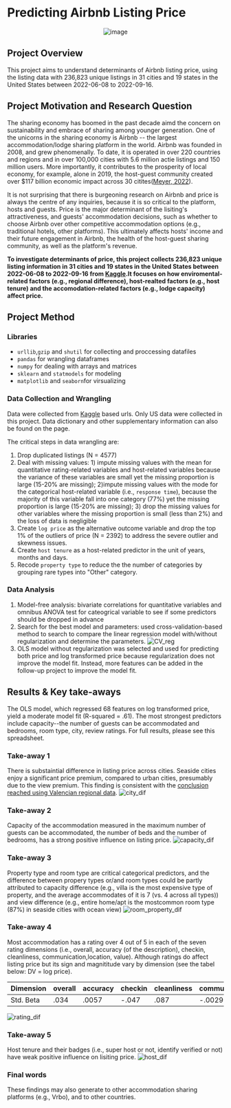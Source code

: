 # Predicting Airbnb Listing Price
<div align="center">
  
![image](https://user-images.githubusercontent.com/90875339/192396927-6b705b6f-220e-41b9-943f-040d166c4686.png)
</div>

## Project Overview
This project aims to understand determinants of Airbnb listing price, using the listing data with 236,823 unique listings in 31 cities and 19 states in the United States between 2022-06-08 to 2022-09-16.

## Project Motivation and Research Question
The sharing economy has boomed in the past decade aimd the concern on sustainability and embrace of sharing among younger generation. One of the unicorns in the sharing economy is Airbnb -- the largest accommodation/lodge sharing platform in the world. Airbnb was founded in 2008, and grew phenomenally. To date, it is operated in over 220 countries and regions and in over 100,000 cities with 5.6 million actie listings and 150 million users. More importantly, it contributes to the prosperity of local economy, for example, alone in 2019, the host-guest community created over $117 billion economic impact across 30 citites([Meyer, 2022](https://www.thezebra.com/resources/home/airbnb-statistics/)).

It is not surprising that there is burgeoning research on Airbnb and price is always the centre of any inquiries, because it is so critical to the platform, hosts and guests. Price is the major determinant of the lisiting's attractiveness, and guests' accommodation decisions, such as whether to choose Airbnb over other competitive accommodation options (e.g., traditional hotels, other platforms). This ultimately affects hosts' income and their future engagement in Airbnb, the health of the host-guest sharing community, as well as the platform's revenue.

**To investigate determinants of price, this project collects 236,823 unique listing information in 31 cities and 19 states in the United States between 2022-06-08 to 2022-09-16 from [Kaggle](http://insideairbnb.com/get-the-data/).It focuses on how enviromental-related factors (e.g., regional difference), host-realted factors (e.g., host tenure) and the accomodation-related factors (e.g., lodge capacity) affect price.**

## Project Method

### Libraries
- ```urllib```,```gzip``` and ```shutil``` for collecting and proccessing datafiles
- ```pandas``` for wrangling dataframes
- ```numpy``` for dealing with arrays and matrices
- ```sklearn``` and ```statmodels``` for modeling
- ```matplotlib``` and ```seaborn```for virsualizing

### Data Collection and Wrangling
Data were collected from [Kaggle](http://insideairbnb.com/get-the-data/) based urls. Only US data were collected in this project. Data dictionary and other supplementary information can also be found on the page.

The critical steps in data wrangling are:
1. Drop duplicated listings (N = 4577)
2. Deal with missing values: 1) impute missing values with the mean for quantitative rating-related variables and host-related variables because the variance of these variables are small yet the missing proportion is large (15-20% are missing); 2)impute missing values with the mode for the categorical host-related variable (i.e., ```response time```), because the majority of this variable fall into one category (77%) yet the missing proportion is large (15-20% are missing); 3) drop the missing values for other variables where the missing proportion is small (less than 2%) and the loss of data is negligible
3. Create ```log price``` as the alternative outcome variable and drop the top 1% of the outliers of price (N = 2392) to address the severe outlier and skewness issues.
4. Create ```host tenure``` as a host-related predictor in the unit of years, months and days.
5. Recode ```property type``` to reduce the the number of categories by grouping rare types into "Other" category.

### Data Analysis
1. Model-free analysis: bivariate correlations for quantitative variables and omnibus ANOVA test for cateogrical variable to see if some predictors should be dropped in advance
2. Search for the best model and parameters: used cross-validation-based method to search to compare the linear regression model with/without regularization and determine the parameters.
![CV_reg](https://user-images.githubusercontent.com/90875339/192400800-10ee7a9d-5542-43a5-a39a-3bfb496449b2.png)
3. OLS model without regularization was selected and used for predicting both price and log transformed price because regularization does not improve the model fit. Instead, more features can be added in the follow-up project to improve the model fit.

## Results & Key take-aways
The OLS model, which regressed 68 features on log transformed price, yield a moderate model fit (R-squared = .61). The most strongest predictors include capacity--the number of guests can be accommodated and bedrooms, room type, city, review ratings. For full results, please see this spreadsheet.

### Take-away 1
There is substaintial difference in listing price across cities. Seaside cities enjoy a significant price premium, compared to urban cities, presumably due to the view premium. This finding is consistent with the [conclusion reached using Valencian regional data](https://www.mdpi.com/2071-1050/10/12/4596).
![city_dif](https://user-images.githubusercontent.com/90875339/192404403-92559518-824d-462a-bf72-fd46c351e5c0.png)

### Take-away 2
Capacity of the accommodation measured in the maximum number of guests can be accommodated, the number of beds and the number of bedrooms, has a strong positive influence on listing price.
![capacity_dif](https://user-images.githubusercontent.com/90875339/192404350-2b88e72d-7efb-4c9f-b08a-4aa81d48419c.png)


### Take-away 3
Property type and room type are critical categorical predictors, and the difference between propery types or/and room types could be partly attributed to capacity difference (e.g., villa is the most expensive type of property, and the average accommodates of it is 7 (vs. 4 across all types)) and view difference (e.g., entire home/apt is the mostcommon room type (87%) in seaside cities with ocean view)
![room_property_dif](https://user-images.githubusercontent.com/90875339/192404296-ea064b01-3d19-4683-b2ab-a3e355280a73.png)

### Take-away 4
Most accommodation has a rating over 4 out of 5 in each of the seven rating dimensions (i.e., overall, accuracy (of the description), checkin, cleanliness, communication,location, value). Although ratings do affect listing price but its sign and magnititude vary by dimension (see the tabel below: DV = log price).

<div align="center">
  
|Dimension|overall|accuracy|checkin|cleanliness|communication|location|value|
|---------|-------|--------|-------|-----------|-------------|--------|-----|
|Std. Beta|.034|.0057|-.047|.087|-.0029|.115|-.113|

</div>

![rating_dif](https://user-images.githubusercontent.com/90875339/192405808-b039e338-a248-432e-91d0-fbe57f849dea.png)


### Take-away 5
Host tenure and their badges (i.e., super host or not, identify verified or not) have weak positive influence on lisiting price.
![host_dif](https://user-images.githubusercontent.com/90875339/192404369-9b17196a-8088-468c-8da4-b72b23f16dd0.png)

### Final words
These findings may also generate to other accommodation sharing platforms (e.g., Vrbo), and to other countries.
